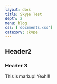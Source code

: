```yaml
---
layout: docs
title: Skype Test
depth: 2
menu: blog
css: ['documents.css']
category: skype
---
```


## Header2
### Header 3

This is markup!  Yeah!!!
